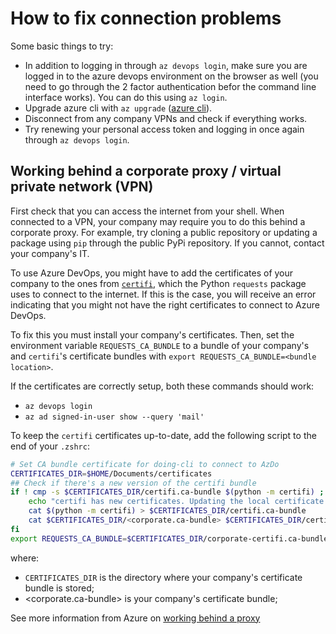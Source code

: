 # How to fix connection problems

Some basic things to try:

- In addition to logging in through `az devops login`, make sure you are logged in to the azure devops environment on the browser as well (you need to go through the 2 factor authentication befor the command line interface works). You can do this using `az login`.
- Upgrade azure cli with `az upgrade` ([azure cli](https://docs.microsoft.com/en-us/cli/azure/install-azure-cli)).
- Disconnect from any company VPNs and check if everything works.
- Try renewing your personal access token and logging in once again through `az devops login`.

## Working behind a corporate proxy / virtual private network (VPN)

First check that you can access the internet from your shell. 
When connected to a VPN, your company may require you to do this behind a corporate proxy. 
For example, try cloning a public repository or updating a package using `pip` through the public PyPi repository. 
If you cannot, contact your company's IT.

To use Azure DevOps, you might have to add the certificates of your company to the ones from [`certifi`](https://pypi.org/project/certifi/), which the Python `requests` package uses to connect to the internet.
If this is the case, you will receive an error indicating that you might not have the right certificates to connect to Azure DevOps.

To fix this you must install your company's certificates. 
Then, set the environment variable `REQUESTS_CA_BUNDLE` to a bundle of your company's and `certifi`'s certificate bundles with `export REQUESTS_CA_BUNDLE=<bundle location>`.

If the certificates are correctly setup, both these commands should work:
- `az devops login`
- `az ad signed-in-user show --query 'mail'`

To keep the `certifi` certificates up-to-date, add the following script to the end of your `.zshrc`:
```bash
# Set CA bundle certificate for doing-cli to connect to AzDo
CERTIFICATES_DIR=$HOME/Documents/certificates
## Check if there's a new version of the certifi bundle
if ! cmp -s $CERTIFICATES_DIR/certifi.ca-bundle $(python -m certifi) ; then
    echo "certifi has new certificates. Updating the local certificate bundle."
    cat $(python -m certifi) > $CERTIFICATES_DIR/certifi.ca-bundle
    cat $CERTIFICATES_DIR/<corporate.ca-bundle> $CERTIFICATES_DIR/certifi.ca-bundle > $CERTIFICATES_DIR/corporate-certifi.ca-bundle
fi
export REQUESTS_CA_BUNDLE=$CERTIFICATES_DIR/corporate-certifi.ca-bundle
```
where:
- `CERTIFICATES_DIR` is the directory where your company's certificate bundle is stored;
- <corporate.ca-bundle> is your company's certificate bundle;

See more information from Azure on [working behind a proxy](https://docs.microsoft.com/en-us/cli/azure/use-cli-effectively#work-behind-a-proxy)


